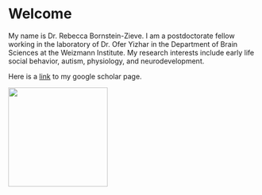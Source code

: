 # Welcome

My name is Dr. Rebecca Bornstein-Zieve. I am a postdoctorate fellow working in the laboratory of Dr. Ofer Yizhar in the Department of Brain Sciences at the Weizmann Institute. My research interests include early life social behavior, autism, physiology, and neurodevelopment. 

Here is a [link](https://scholar.google.com/citations?user=i9eWpDgAAAAJ&hl=en&oi=ao) to my google scholar page.

<img src="https://github.com/rebka1989/rebka1989.github.io/assets/126775425/048a188c-ae18-47ce-ae7f-a2b0e9a1faa9" width = "200">
